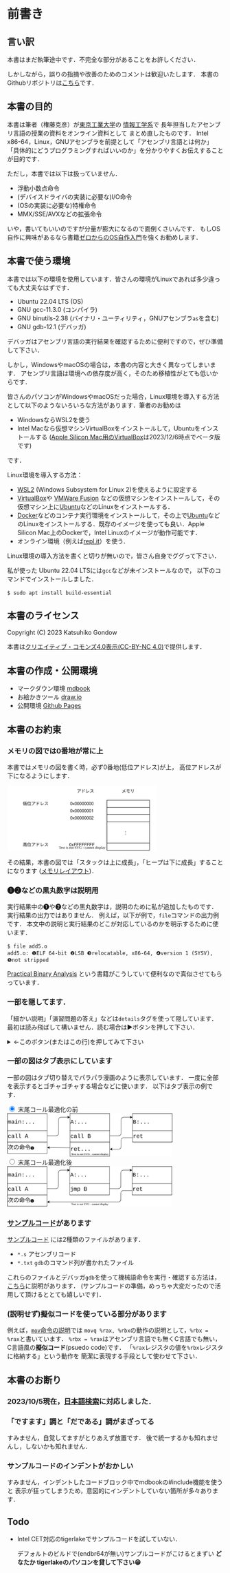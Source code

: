 <style type="text/css">
body { counter-reset: chapter 1; }
</style>

# 前書き

## 言い訳

本書はまだ執筆途中です．不完全な部分があることをお許しください．
<!-- (書き進めることを優先して，内容のチェックが不十分です)． -->
しかしながら，誤りの指摘や改善のためのコメントは歓迎いたします．
本書のGithubリポジトリは[こちら](https://github.com/gondow/linux-x86-64-programming)です．

## 本書の目的

本書は筆者（権藤克彦）が[東京工業大学](https://www.titech.ac.jp/)の
[情報工学系](https://educ.titech.ac.jp/cs/)で
長年担当したアセンブリ言語の授業の資料をオンライン資料として
まとめ直したものです．
Intel x86-64，Linux，GNUアセンブラを前提として「アセンブリ言語とは何か」
「具体的にどうプログラミングすればいいのか」を分かりやすくお伝えすることが目的です．

ただし，本書では以下は扱っていません．

- 浮動小数点命令
- (デバイスドライバの実装に必要な)I/O命令
- (OSの実装に必要な)特権命令
- MMX/SSE/AVXなどの拡張命令

いや，書いてもいいのですが分量が膨大になるので面倒くさいんです．
もしOS自作に興味があるなら書籍[ゼロからのOS自作入門](https://www.amazon.co.jp/dp/4839975868/)を強くお勧めします．

## 本書で使う環境

本書では以下の環境を使用しています．皆さんの環境がLinuxであれば多少違っても大丈夫なはずです．

- Ubuntu 22.04 LTS (OS)
- GNU gcc-11.3.0 (コンパイラ)
- GNU binutils-2.38 (バイナリ・ユーティリティ，GNUアセンブラ`as`を含む)
- GNU gdb-12.1 (デバッガ)

デバッガはアセンブリ言語の実行結果を確認するために便利ですので，ぜひ準備して下さい．

しかし，WindowsやmacOSの場合は，本書の内容と大きく異なってしまいます．
アセンブリ言語は環境への依存度が高く，そのため移植性がとても低いからです．

皆さんのパソコンがWindowsやmacOSだった場合，Linux環境を導入する方法として以下のようないろいろな方法があります．筆者のお勧めは
- WindowsならWSL2を使う
- Intel Macなら仮想マシンVirtualBoxをインストールして，Ubuntuをインストールする
  ([Apple Silicon Mac用のVirtualBox](https://isapplesiliconready.com/jp/app/Virtualbox)は2023/12/6時点でベータ版です)

です．

Linux環境を導入する方法：
- [WSL2](https://learn.microsoft.com/ja-jp/windows/wsl/install) (Windows Subsystem for Linux 2)を使えるように設定する
- [VirtualBox](https://www.virtualbox.org/)や
  [VMWare Fusion](https://www.vmware.com/jp/products/fusion.html)
などの仮想マシンをインストールして，その仮想マシン上に[Ubuntu](https://www.ubuntulinux.jp/home)などのLinuxをインストールする．
- [Docker](https://www.docker.com/)などのコンテナ実行環境をインストールして，その上で[Ubuntu](https://www.ubuntulinux.jp/home)などのLinuxをインストールする．既存のイメージを使っても良い．Apple Silicon Mac上のDockerで，Intel Linuxのイメージが動作可能です．
- オンライン環境（例えば[repl.it](https://replit.com/)）を使う．

Linux環境の導入方法を書くと切りが無いので，皆さん自身でググって下さい．

私が使った Ubuntu 22.04 LTSには`gcc`などが未インストールなので，
以下のコマンドでインストールしました．

```
$ sudo apt install build-essential
```

## 本書のライセンス

Copyright (C) 2023 Katsuhiko Gondow

本書は[クリエイティブ・コモンズ4.0表示(CC-BY-NC 4.0)](https://creativecommons.org/licenses/by-nc/4.0/deed.ja)で提供します．

## 本書の作成・公開環境

- マークダウン環境 [mdbook](https://rust-lang.github.io/mdBook/)
- お絵かきツール [draw.io](https://www.drawio.com/)
- 公開環境 [Github Pages](https://docs.github.com/ja/pages/getting-started-with-github-pages/about-github-pages)


## 本書のお約束

### メモリの図では0番地が常に上

本書ではメモリの図を書く時，必ず0番地(低位アドレス)が上，
高位アドレスが下になるようにします．

<img src="figs/oyakusoku-memory.svg" height="150px" id="fig:oyakusoku-memory">

その結果，本書の図では「スタックは上に成長」，「ヒープは下に成長」することになります
([メモリレイアウト](2-asm-intro.md#fig:memory-layout))．

### ❶❷などの黒丸数字は説明用

実行結果中の❶や❷などの黒丸数字は，説明のために私が追加したものです．
実行結果の出力ではありません．
例えば，以下が例で，`file`コマンドの出力例です．
本文中の説明と実行結果のどこが対応しているのかを明示するために使います．

```
$ file add5.o
add5.o: ❶ELF 64-bit ❷LSB ❸relocatable, x86-64, ❹version 1 (SYSV), ❺not stripped
```

[Practical Binary Analysis](https://practicalbinaryanalysis.com/)
という書籍がこうしていて便利なので真似させてもらっています．

### 一部を隠してます．

「細かい説明」「演習問題の答え」などは`details`タグを使って隠しています．
最初は読み飛ばして構いません．読む場合は▶ボタンを押して下さい．

<details>
<summary>
←このボタン(またはこの行)を押してみて下さい
</summary>

これが隠されていた内容です．
</details>

### 一部の図はタブ表示にしています

一部の図はタブ切り替えでパラパラ漫画のように表示しています．
一度に全部を表示するとゴチャゴチャする場合などに使います．
以下はタブ表示の例です．

<form class="tab-wrap">
    <input id="tail-call-opt1" type="radio" name="TAB" class="tab-switch" checked="checked" />
    <label class="tab-label" for="tail-call-opt1">末尾コール最適化の前</label>
    <div class="tab-content">
    	 <img src="figs/tail-call-opt1.svg" height="100px" id="fig:tail-call1-opt">
    </div>
    <input id="tail-call-opt2" type="radio" name="TAB" class="tab-switch" />
    <label class="tab-label" for="tail-call-opt2">末尾コール最適化後</label>
    <div class="tab-content">
    	 <img src="figs/tail-call-opt2.svg" height="93px" id="fig:tail-call-opt2">
    </div>
</form>

### [サンプルコード](https://github.com/gondow/linux-x86-64-programming/tree/main/docs/asm)があります
[サンプルコード](https://github.com/gondow/linux-x86-64-programming/tree/main/docs/asm)
には2種類のファイルがあります．

- `*.s` アセンブリコード
- `*.txt` `gdb`のコマンド列が書かれたファイル

これらのファイルとデバッガ`gdb`を使って機械語命令を実行・確認する方法は，
[こちら](./6-inst.md#how-to-execute-x86-inst)に説明があります．
(サンプルコードの準備，めっちゃ大変だったので活用して頂けるととても嬉しいです)．

### (説明せず)擬似コードを使っている部分があります

例えば，[`mov`命令の説明](./x86-list.md#mov-plain)では
`movq %rax, %rbx`の動作の説明として，`%rbx = %rax`と書いています．
`%rbx = %rax`はアセンブリ言語でも無くC言語でも無い，
C言語風の**擬似コード**(psuedo code)です．
「`%rax`レジスタの値を`%rbx`レジスタに格納する」という動作を
簡潔に表現する手段として使わせて下さい．

## 本書のお断り

### 2023/10/5現在，[日本語検索](https://github.com/rust-lang/mdBook/issues/2052)に対応しました．

### 「ですます」調と「だである」調がまざってる

すみません，自覚してますがとりあえず放置です．
後で統一するかも知れませんし，しないかも知れません．

### サンプルコードのインデントがおかしい

すみません，インデントしたコードブロック中でmdbookの#include機能を使うと
表示が狂ってしまうため，意図的にインデントしていない箇所が多々あります．

## Todo

- Intel CET対応のtigerlakeでサンプルコードを試していない．

  デフォルトのビルドで(endbr64が無い)サンプルコードがこけるとまずい
  **どなたか tigerlakeのパソコンを貸して下さい😁**
